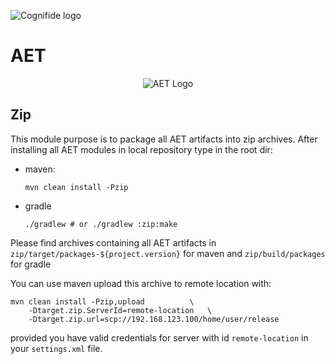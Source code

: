 ![Cognifide logo](http://cognifide.github.io/images/cognifide-logo.png)

# AET
<p align="center">
  <img src="https://github.com/wttech/aet/blob/master/misc/img/aet-logo-blue.png?raw=true"
         alt="AET Logo"/>
</p>

## Zip
This module purpose is to package all AET artifacts into zip archives.
After installing all AET modules in local repository type in the root dir:

- maven:
  ```
  mvn clean install -Pzip
  ```
- gradle
  ```
  ./gradlew # or ./gradlew :zip:make
  ```
    
Please find archives containing all AET artifacts in
`zip/target/packages-${project.version}` for maven and `zip/build/packages` for gradle

You can use maven upload this archive to remote location with:

    mvn clean install -Pzip,upload          \
        -Dtarget.zip.ServerId=remote-location   \
        -Dtarget.zip.url=scp://192.168.123.100/home/user/release
provided you have valid credentials for server with id `remote-location` in your `settings.xml` file.
